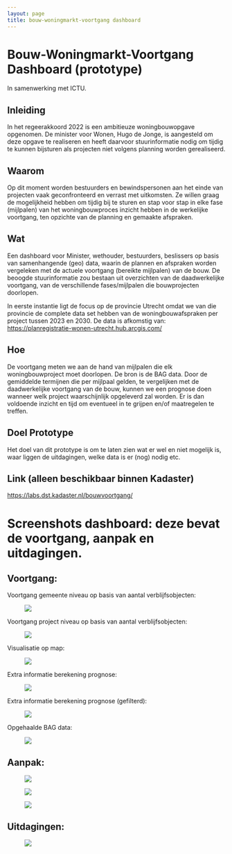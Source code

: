 ```yaml
---
layout: page
title: bouw-woningmarkt-voortgang dashboard
---
```

# Bouw-Woningmarkt-Voortgang Dashboard (prototype)
In samenwerking met ICTU. 

## Inleiding 
In het regeerakkoord 2022 is een ambitieuze woningbouwopgave opgenomen. De minister voor Wonen, Hugo de Jonge, is aangesteld om deze opgave te realiseren en heeft daarvoor stuurinformatie nodig om tijdig te kunnen bijsturen als projecten niet volgens planning worden gerealiseerd. 

## Waarom
Op dit moment worden bestuurders en bewindspersonen aan het einde van projecten vaak geconfronteerd en verrast met uitkomsten. Ze willen graag de mogelijkheid hebben om tijdig bij te sturen en stap voor stap in elke fase (mijlpalen) van het woningbouwproces inzicht hebben in de werkelijke voortgang, ten opzichte van de planning en gemaakte afspraken.  

## Wat 
Een dashboard voor Minister, wethouder, bestuurders, beslissers op basis van samenhangende (geo) data, waarin de plannen en afspraken worden vergeleken met de actuele voortgang (bereikte mijlpalen) van de bouw. De beoogde stuurinformatie zou bestaan uit overzichten van de daadwerkelijke voortgang, van de verschillende fases/mijlpalen die bouwprojecten doorlopen. 

In eerste instantie ligt de focus  op de provincie Utrecht omdat we van die provincie de complete data set hebben van de woningbouwafspraken per project tussen 2023 en 2030. De data is afkomstig van: https://planregistratie-wonen-utrecht.hub.arcgis.com/

## Hoe
De voortgang meten we aan de hand van mijlpalen die elk woningbouwproject moet doorlopen. De bron is de BAG data. Door de gemiddelde termijnen die per mijlpaal gelden, te vergelijken met de daadwerkelijke voortgang van de bouw, kunnen we een prognose doen wanneer welk project waarschijnlijk opgeleverd zal worden. Er is dan voldoende inzicht en tijd om eventueel in te grijpen en/of maatregelen te treffen.

## Doel Prototype 
Het doel van dit prototype is om te laten zien wat er wel en niet mogelijk is, waar liggen de uitdagingen, welke data is er (nog) nodig etc.

## Link (alleen beschikbaar binnen Kadaster)
https://labs.dst.kadaster.nl/bouwvoortgang/

# Screenshots dashboard: deze bevat de voortgang, aanpak en uitdagingen.

## Voortgang:

Voortgang gemeente niveau op basis van aantal verblijfsobjecten:

<figure id="figuur-3">
  <a href="/assets/images/bwv_Voortgang_Gemeente_objecten.PNG">
    <img src="/assets/images/bwv_Voortgang_Gemeente_objecten.PNG">
  </a>
</figure>

Voortgang project niveau op basis van aantal verblijfsobjecten:

<figure id="figuur-5">
  <a href="/assets/images/bwv_Voortgang_Leeuwesteyn_objecten.PNG">
    <img src="/assets/images/bwv_Voortgang_Leeuwesteyn_objecten.PNG">
  </a>
</figure>

Visualisatie op map:

<figure id="figuur-7">
  <a href="/assets/images/bwv_map_leeuwensteyn.PNG">
    <img src="/assets/images/bwv_map_leeuwensteyn.PNG">
  </a>
</figure>

Extra informatie berekening prognose: 

<figure id="figuur-8">
  <a href="/assets/images/bwv_Tabel_1_Leeuwesteyn.PNG">
    <img src="/assets/images/bwv_Tabel_1_Leeuwesteyn.PNG">
  </a>
</figure>

Extra informatie berekening prognose (gefilterd): 
<figure id="figuur-9">
  <a href="/assets/images/bwv_Tabel_1_Leeuwesteyn_selectie.PNG">
    <img src="/assets/images/bwv_Tabel_1_Leeuwesteyn_selectie.PNG">
  </a>
</figure>

Opgehaalde BAG data:

<figure id="figuur-10">
  <a href="/assets/images/bwv_Tabel_2_Leeuwesteyn.PNG">
    <img src="/assets/images/bwv_Tabel_2_Leeuwesteyn.PNG">
  </a>
</figure>


## Aanpak:

<figure id="figuur-11">
  <a href="/assets/images/bwv_Aanpak_1.PNG">
    <img src="/assets/images/bwv_Aanpak_1.PNG">
  </a>
</figure>
<figure id="figuur-12">
  <a href="/assets/images/bwv_Aanpak_2.PNG">
    <img src="/assets/images/bwv_Aanpak_2.PNG">
  </a>
</figure>
<figure id="figuur-13">
  <a href="/assets/images/bwv_Aanpak_3.PNG">
    <img src="/assets/images/bwv_Aanpak_3.PNG">
  </a>
</figure>

## Uitdagingen:

<figure id="figuur-14">
  <a href="/assets/images/bwv_Uitdagingen.PNG">
    <img src="/assets/images/bwv_Uitdagingen.PNG">
  </a>
</figure>

